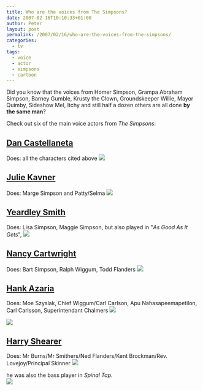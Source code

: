 ```yaml
---
title: Who are the voices from The Simpsons?
date: 2007-02-16T10:10:33+01:00
author: Peter
layout: post
permalink: /2007/02/16/who-are-the-voices-from-the-simpsons/
categories:
  - tv
tags:
  - voice
  - actor
  - simpsons
  - cartoon
---
```

Did you know that the voices from Homer Simpson, Grampa Abraham Simpson, Barney Gumble, Krusty the Clown, Groundskeeper Willie, Mayor Quimby, Sideshow Mel, Itchy and still half a dozen others are all done **by the same man**? 


Check out six of the main voice actors from _The Simpsons_: 

## [Dan Castellaneta](http://www.imdb.com/name/nm0144657/) 
Does: all the characters cited above
![](/wp-content/uploads/2007/02/dan.jpg)

## [Julie Kavner](http://www.imdb.com/name/nm0001413/) 
Does: Marge Simpson and Patty/Selma
![](/wp-content/uploads/2007/02/julie.jpg)

## [Yeardley Smith](http://www.imdb.com/name/nm0810379/) 
Does: Lisa Simpson, Maggie Simpson, but also played in "_As Good As It Gets_",
![](/wp-content/uploads/2007/02/yeardley.jpg)

## [Nancy Cartwright](http://www.imdb.com/name/nm0004813/) 
Does: Bart Simpson, Ralph Wiggum, Todd Flanders
![](/wp-content/uploads/2007/02/nancy.jpg)

## [Hank Azaria](http://www.imdb.com/name/nm0000279/) 
Does: Moe Szyslak, Chief Wiggum/Carl Carlson, Apu Nahasapeemapetilon, Carl Carlsson, Superintendant Chalmers
![](/wp-content/uploads/2007/02/hank.jpg)

![](/wp-content/uploads/2007/02/friends.gif)

## [Harry Shearer](http://www.imdb.com/name/nm0790434/) 
Does: Mr Burns/Mr Smithers/Ned Flanders/Kent Brockman/Rev. Lovejoy/Principal Skinner
![](/wp-content/uploads/2007/02/harry.jpg)

he was also the bass player in _Spinal Tap_.  
![](/wp-content/uploads/2007/02/spinal.jpg)

